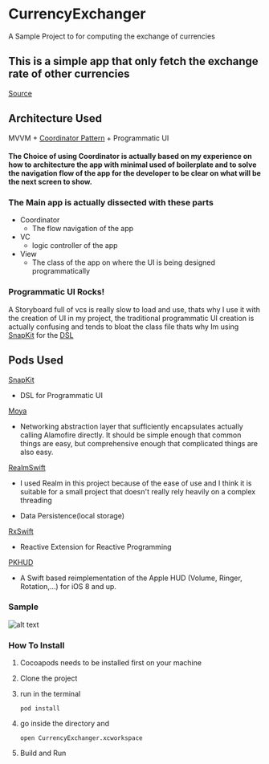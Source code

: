 # CurrencyExchanger
A Sample Project to for computing the exchange of currencies 

## This is a simple app that only fetch the exchange rate of other currencies 
[Source](https://api.exchangeratesapi.io/latest)

## Architecture Used
MVVM + [Coordinator Pattern](http://khanlou.com/2015/10/coordinators-redux/) + Programmatic UI

#### The Choice of using Coordinator is actually based on my experience on how to architecture the app with minimal used of boilerplate and to solve the navigation flow of the app for the developer to be clear on what will be the next screen to show. 

### The Main app is actually dissected with these parts
- Coordinator
	- The flow navigation of the app
- VC
	- logic controller of the app
- View
	- The class of the app on where the UI is being designed programmatically
### Programmatic UI Rocks!
A Storyboard full of vcs is really slow to load and use, thats why I use it with the creation of UI in my project, the traditional programmatic UI creation is actually confusing and tends to bloat the class file thats why Im using [SnapKit](https://github.com/SnapKit/SnapKit) for the [DSL](https://www.swiftbysundell.com/articles/building-dsls-in-swift/)

## Pods Used

[SnapKit](https://github.com/SnapKit/SnapKit)
- DSL for Programmatic UI

[Moya](https://github.com/Moya/Moya)
- Networking abstraction layer that sufficiently encapsulates actually calling Alamofire directly. It should be simple enough that common things are easy, but comprehensive enough that complicated things are also easy.

[RealmSwift](https://realm.io/docs/swift/latest/)
- I used Realm in this project because of the ease of use and I think it is suitable for a small project that doesn't really rely heavily on a complex threading

- Data Persistence(local storage)

[RxSwift](https://github.com/ReactiveX/RxSwift)
- Reactive Extension for Reactive Programming

[PKHUD](https://github.com/pkluz/PKHUD)
- A Swift based reimplementation of the Apple HUD (Volume, Ringer, Rotation,…) for iOS 8 and up.

### Sample
![alt text](https://github.com/vlainvaldez/CurrencyExchanger/blob/master/ScreenShot/screenshot.png)

### How To Install

1. Cocoapods needs to be installed first on your machine

2. Clone the project

3. run in the terminal
	
	``` 
	pod install 
	``` 

4. go inside the directory and 
	``` 
	open CurrencyExchanger.xcworkspace
	```

5. Build and Run
